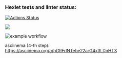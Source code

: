 ### Hexlet tests and linter status:
[![Actions Status](https://github.com/gign5i/frontend-project-46/actions/workflows/hexlet-check.yml/badge.svg)](https://github.com/gign5i/frontend-project-46/actions)

<a href="https://codeclimate.com/github/gign5i/frontend-project-46/maintainability"><img src="https://api.codeclimate.com/v1/badges/f18ae74f5763c98f0dbe/maintainability" /></a>

![example workflow](https://github.com/github/docs/actions/workflows/github-actions-demo.yml/badge.svg)


asciinema (4-th step):
https://asciinema.org/a/hGRFrlNTehe22arG4x3LDnHT3